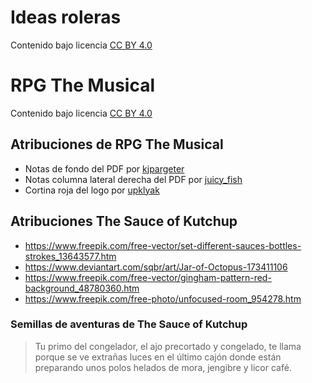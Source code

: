 # Ideas roleras

Contenido bajo licencia [CC BY 4.0](https://creativecommons.org/licenses/by/4.0/deed.es)

# RPG The Musical

Contenido bajo licencia [CC BY 4.0](https://creativecommons.org/licenses/by/4.0/deed.es)

## Atribuciones de RPG The Musical

* Notas de fondo del PDF por [kjpargeter](https://www.freepik.com/free-vector/abstract-music-notes-background_42121683.htm)
* Notas columna lateral derecha del PDF por [juicy_fish](https://www.freepik.com/free-vector/music-notes-wave-lines-sheet_290241273.htm)
* Cortina roja del logo por [upklyak](https://www.freepik.com/free-vector/theater-stage-with-red-curtain-round-spotlight_143521059.htm)

## Atribuciones The Sauce of Kutchup

* https://www.freepik.com/free-vector/set-different-sauces-bottles-strokes_13643577.htm
* https://www.deviantart.com/sqbr/art/Jar-of-Octopus-173411106
* https://www.freepik.com/free-vector/gingham-pattern-red-background_48780360.htm
* https://www.freepik.com/free-photo/unfocused-room_954278.htm

### Semillas de aventuras de The Sauce of Kutchup

> Tu primo del congelador, el ajo precortado y congelado, te llama porque se ve extrañas luces en el último cajón donde están preparando unos polos helados de mora, jengibre y licor café.